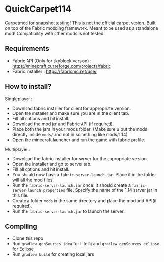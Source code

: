# QuickCarpet114
Carpetmod for snapshot testing!
This is not the official carpet vesion.
Built on top of the Fabric modding framework.
Meant to be used as a standalone mod! Compatibility with other mods is not tested.

## Requirements
- Fabric API (Only for skyblock version) : https://minecraft.curseforge.com/projects/fabric
- Fabric Installer : https://fabricmc.net/use/

## How to install?
Singleplayer :
- Download fabric installer for client for appropriate version.
- Open the installer and make sure you are in the client tab.
- Fill all options and hit install.
- Download the mod jar and Fabric API (if required).
- Place both the jars in your mods folder. (Make sure u put the mods directly inside `mods/` and not in
  something like mods/1.14)
- Open the minecraft launcher and run the game with fabric profile.

Multiplayer :
- Download the fabric installer for server for the appropriate version.
- Open the installer and go to server tab.
- Fill all options and hit install.
- You should now have a `fabric-server-launch.jar`. Place it in the folder will all the mod files.
- Run the `fabric-server-launch.jar` once, it should create a `fabric-server-launch.properties` file.
  Specify the name of the 1.14 server jar in this file.
- Create a folder `mods` in the same directory and place the mod and API(if required).
- Run the `fabric-server-launch.jar` to launch the server.

## Compiling
- Clone this repo
- Run `gradlew genSources idea` for Intellij and `gradlew genSources eclipse` for Eclipse
- Run `gradlew build` for creating local jars
